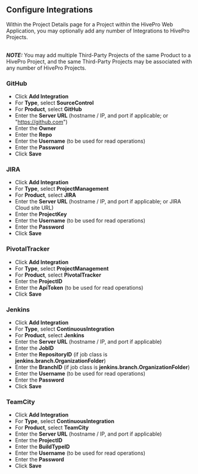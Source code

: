 ## Configure Integrations

Within the Project Details page for a Project within the HivePro Web Application, you may optionally add any number of Integrations to HivePro Projects.

<br>**_NOTE:_** You may add multiple Third-Party Projects of the same Product to a HivePro Project, and the same Third-Party Projects may be associated with any number of HivePro Projects.

### GitHub
- Click **Add Integration**
- For **Type**, select **SourceControl**
- For **Product**, select **GitHub**
- Enter the **Server URL** (hostname / IP, and port if applicable; or "https://github.com")
- Enter the **Owner**
- Enter the **Repo**
- Enter the **Username** (to be used for read operations)
- Enter the **Password**
- Click **Save**

### JIRA
- Click **Add Integration**
- For **Type**, select **ProjectManagement**
- For **Product**, select **JIRA**
- Enter the **Server URL** (hostname / IP, and port if applicable; or JIRA Cloud site URL)
- Enter the **ProjectKey**
- Enter the **Username** (to be used for read operations)
- Enter the **Password**
- Click **Save**

### PivotalTracker
- Click **Add Integration**
- For **Type**, select **ProjectManagement**
- For **Product**, select **PivotalTracker**
- Enter the **ProjectID**
- Enter the **ApiToken** (to be used for read operations)
- Click **Save**

### Jenkins
- Click **Add Integration**
- For **Type**, select **ContinuousIntegration**
- For **Product**, select **Jenkins**
- Enter the **Server URL** (hostname / IP, and port if applicable)
- Enter the **JobID**
- Enter the **RepositoryID** (if job class is **jenkins.branch.OrganizationFolder**)
- Enter the **BranchID** (if job class is **jenkins.branch.OrganizationFolder**)
- Enter the **Username** (to be used for read operations)
- Enter the **Password**
- Click **Save**

### TeamCity
- Click **Add Integration**
- For **Type**, select **ContinuousIntegration**
- For **Product**, select **TeamCity**
- Enter the **Server URL** (hostname / IP, and port if applicable)
- Enter the **ProjectID**
- Enter the **BuildTypeID**
- Enter the **Username** (to be used for read operations)
- Enter the **Password**
- Click **Save**
